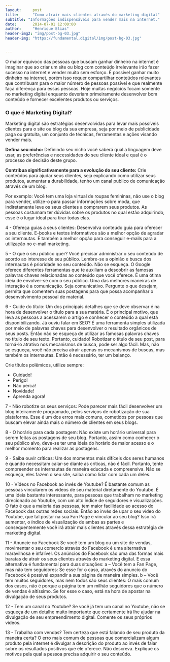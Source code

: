 ```yaml
---
layout:     post
title:      "Como atrair mais clientes através do marketing digital"
subtitle: "Informações indispensáveis para vender mais na internet."
date:       2014-07-01 12:00:00
author:     "Henrique Elias"
header-img2: "img/post-bg-03.jpg"
header-img: "https://fundamental.digital/img/post-bg-03.jpg"


---
```



<p>O maior equivoco das pessoas que buscam ganhar dinheiro na internet é imaginar que ao criar um site ou blog com conteúdo irrelevante irão fazer sucesso na internet e vender muito sem esforço. É possível ganhar muito dinheiro na internet, porém isso requer compartilhar conteúdos relevantes que contribuam para o maior número de pessoas possível e que realmente faça diferença para essas pessoas. Hoje muitas negócios focam somente no marketing digital enquanto deveriam primeiramente desenvolver bom conteúdo e fornecer excelentes produtos ou serviços.</p>

<h3 class="section-heading">O que é Marketing Digital?</h3>

Marketing digital são estratégias desenvolvidas para levar mais possíveis clientes para o site ou blog da sua empresa, seja por meio de publicidade paga ou gratuita, um conjunto de técnicas, ferramentas e ações visando vender mais.

**Defina seu nicho:** Definindo seu nicho você saberá qual a linguagem deve usar, as preferências e necessidades do seu cliente ideal e qual é o processo de decisão deste grupo.

**Contribua significativamente para a evolução do seu cliente:** Crie conteúdos para ajudar seus clientes, seja explicando como utilizar seus produtos, aumentar a durabilidade, tenho um canal publico de comunicação através de um blog.

Por exemplo: Você tem uma loja virtual de roupas femininas, não use o blog para vender, utilize-o para passar informações sobre moda, que indiretamente leve os seus clientes a comprarem seus produtos. As pessoas costumam ter dúvidas sobre os produtos no qual estão adquirindo, esse é o lugar ideal para tirar todas elas.

4 -	Ofereça guias a seus clientes:
Desenvolva conteúdo guia para oferecer a seu cliente. E-books e textos informativos são a melhor opção de agradar os internautas.
É também a melhor opção para conseguir e-mails para a utilização no e-mail marketing.

5 -	O que o seu público quer?
Você precisar administrar o seu conteúdo de acordo ao interesse de seu público. Lembre-se a opinião e busca dos internautas é prioridade no seu conteúdo. Não se esqueça.
O Google oferece diferentes ferramentas que te auxiliam a descobrir as famosas palavras chaves relacionadas ao conteúdo que você oferece. É uma ótima ideia de envolver-se com o seu público.
Uma das melhores maneiras de interação é a comunicação. Seja comunicativo. Pergunte o que desejam, permita que comentem suas postagens para que possa acompanhar o desenvolvimento pessoal de material.

6 -	Cuide do título:
Um dos principais detalhes que se deve observar é na hora de desenvolver o título para a sua matéria. É o principal motivo, que leva as pessoas a acessarem o artigo e conhecer o conteúdo a qual está disponibilizando.
Já ouviu falar em SEO? É uma ferramenta simples utilizada por meio de palavras chaves para desenvolver o resultado orgânicos de seus posts.
Então não se esqueça de utilizar as famosas palavras chaves no título de seu texto.
Portanto, cuidado! Robotizar o título de seu post, para torná-lo atrativo nos mecanismos de busca, pode ser algo fácil. Mas, não se esqueça, você não precisa atrair apenas os mecanismos de buscas, mas também os internautas. Então é necessário, ter um balanço.

Crie títulos polêmicos, utilize sempre:
-	Cuidado!
-	Perigo!
-	Não perca!
-	Novidade!
-	Aprenda agora!

7 -	Não robotize os seus serviços:
Pode parecer mais fácil desenvolver um blog inteiramente programado, pelos serviços de robotização de sua plataforma. Esse é um dos erros mais comuns, cometidos por pessoas que buscam elevar ainda mais o número de clientes em seus blogs.

8 -	O horário para cada postagem:
Não existe um horário universal para serem feitas as postagens de seu blog. Portanto, assim como conhecer o seu público alvo, deve-se ter uma ideia do horário de maior acesso e o melhor momento para realizar as postagens.

9 -	Saiba ouvir críticas:
Um dos momentos mais difíceis dos seres humanos é quando necessitam calar-se diante as críticas, não é fácil. Portanto, tente compreender os internautas de maneira educada e compreensiva.
Não se esqueça, eles fazem o seu site, saiba como lidar com cada um deles.

10 -	Vídeos no Facebook ao invés de Youtube?
É bastante comum as pessoas vincularem os vídeos de seu material diretamente do Youtube. É uma ideia bastante interessante, para pessoas que trabalham no marketing direcionado ao Youtube, com um alto índice de seguidores e visualizações.
O fato é que a maioria das pessoas, tem maior facilidade ao acesso do Facebook das outras redes sociais.
Então ao invés de upar o seu vídeo do Youtube, que tal postar na sua Fan Page e vincular ao seu blog? Isso irá aumentar, o índice de visualização de ambas as partes e consequentemente você irá atrair mais clientes através dessa estratégia de marketing digital.

11 -	Anuncie no Facebook
Se você tem um blog ou um site de vendas, movimentar o seu comercio através do Facebook é uma alternativa maravilhosa e infalível.
Os anúncios do Facebook são uma das formas mais baratas de atrair os seus clientes através do marketing digital.
E essa alternativa é fundamental para duas situações:
a	– Você tem a Fan Page, mas não tem seguidores: Se esse for o caso, através do anuncio do Facebook é possível expandir a sua página de maneira simples.
b	– Você tem muitos seguidores, mas nem todos são seus clientes: O mais comum dos casos, não é porque a página tem um milhão seguidores que o número de vendas é altíssimo. Se for esse o caso, está na hora de apostar na divulgação de seus produtos.

12	- Tem um canal no Youtube?
Se você já tem um canal no Youtube, não se esqueça de um detalhe muito importante que certamente irá lhe ajudar na divulgação de seu empreendimento digital. Comente os seus próprios vídeos.

13 - Trabalha com vendas? Tem certeza que está falando de seu produto da maneira certa?
O erro mais comum de pessoas que comercializam algum produto pela internet é divulgar a descrição do produto ao invés de falar sobre os resultados positivos que ele oferece.
Não descreva. Explique os motivos pela qual a pessoa precisa adquirir o seu conteúdo.

